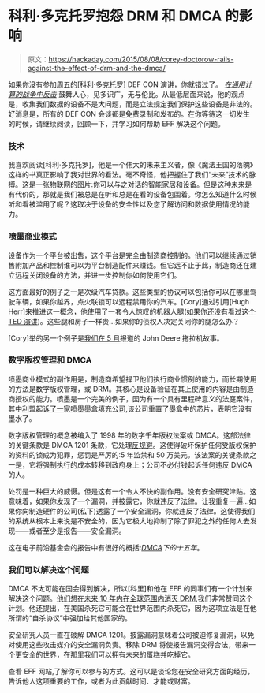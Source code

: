 # 科利·多克托罗抱怨 DRM 和 DMCA 的影响

> 原文：<https://hackaday.com/2015/08/08/corey-doctorow-rails-against-the-effect-of-drm-and-the-dmca/>

如果你没有参加周五的[科利·多克托罗] DEF CON 演讲，你就错过了。 *[在通用计算的战争中反击](https://www.defcon.org/html/defcon-23/dc-23-speakers.html#Doctorow)* 鼓舞人心，见多识广，无与伦比。从最低层面来说，他的观点是，收集我们数据的设备不是大问题，而是立法规定我们保护这些设备是非法的。好消息是，所有的 DEF CON 会谈都是免费录制和发布的。在你等待这一切发生的时候，请继续阅读，回顾一下，并学习如何帮助 EFF 解决这个问题。

### 技术

我喜欢阅读[科利·多克托罗]，他是一个伟大的未来主义者，像《魔法王国的落魄》这样的书真正影响了我对世界的看法。毫不奇怪，他把握住了我们“未来”技术的脉搏。这是一张物联网的图片:你可以与之对话的智能家居和设备。但是这种未来是有代价的，那就是我们被总是在听和总是在看的设备包围着。你怎么知道什么时候听和看被滥用了呢？这取决于设备的安全性以及您了解访问和数据使用情况的能力。

### 喷墨商业模式

设备作为一个平台被出售，这个平台是完全由制造商控制的。他们可以继续通过销售附加产品和控制谁可以为平台制造配件来赚钱。但它远不止于此，制造商还在建立远程关闭设备的方法，并进一步控制你如何使用它们。

这方面最好的例子之一是次级汽车贷款。这些类型的协议可以包括你可以在哪里驾驶车辆，如果你越界，点火联锁可以远程禁用你的汽车。[Cory]通过引用[Hugh Herr]来推进这一概念，他使用了一套令人惊叹的机器人腿([如果你还没有看过这个 TED 演讲](https://www.ted.com/talks/hugh_herr_the_new_bionics_that_let_us_run_climb_and_dance?language=en))。这些腿和房子一样贵…如果你的债权人决定关闭你的腿怎么办？

[Cory]举的另一个例子是[我们在 5 月](http://hackaday.com/2015/05/12/ask-hackaday-fixing-your-tractor-could-land-you-behind-bars/)报道的 John Deere 拖拉机故事。

### 数字版权管理和 DMCA

喷墨商业模式的副作用是，制造商希望捍卫他们执行商业惯例的能力，而长期使用的方法是数字版权管理，或 DRM。其核心是设备验证在其上使用的内容是由制造商授权的能力。喷墨是一个完美的例子，因为有一个具有里程碑意义的法庭案件，其中[利盟起诉了一家喷墨墨盒填充公司](https://en.wikipedia.org/wiki/Lexmark_International,_Inc._v._Static_Control_Components,_Inc.),该公司重置了墨盒中的芯片，表明它没有墨水了。

数字版权管理的概念被编入了 1998 年的数字千年版权法案或 DMCA。这部法律的关键条款是 DMCA 1201 条款，它处理[反规避](https://en.wikipedia.org/wiki/Anti-circumvention)。这使得破坏保护任何受版权保护的资料的锁成为犯罪，惩罚是严厉的:5 年监禁和 50 万美元。该法案的关键条款之一是，它将强制执行的成本转移到政府身上；公司不必付钱起诉任何违反 DMCA 的人。

处罚是一种巨大的威慑。但是这有一个令人不快的副作用。没有安全研究津贴。这意味着，如果你发现了一个漏洞，并披露它，你就违反了法律。让我重复一遍…如果你向制造硬件的公司(私下)透露了一个安全漏洞，你就违反了法律。这使得我们的系统从根本上来说是不安全的，因为它极大地抑制了除了罪犯之外的任何人去发现——或者至少是报告——安全漏洞。

这在电子前沿基金会的报告中有很好的概括:*[DMCA](https://www.eff.org/pages/unintended-consequences-fifteen-years-under-dmca)下的十五年*。

### 我们可以解决这个问题

DMCA 不太可能在国会得到解决，所以[科里]和他在 EFF 的同事们有一个计划来解决这个问题。[他们想在未来 10 年内在全球范围内消灭 DRM](https://www.eff.org/press/releases/cory-doctorow-rejoins-eff-eradicate-drm-everywhere),我们非常赞同这个计划。他还提出，在美国杀死它可能会在世界范围内杀死它，因为这项立法是在他所谓的“自杀协议”中强加给其他国家的。

安全研究人员一直在破解 DMCA 1201。披露漏洞意味着公司被迫修复漏洞，以免对使用这些攻击媒介的安全漏洞负责。移除 DRM 将使报告漏洞变得合法，带来一个更安全的世界，在那里我们可以拥有未来的蛋糕并吃掉它。

查看 EFF 网站,了解你可以参与的方式。这可以是谈论您在安全研究方面的经历，告诉他人这项重要的工作，或者为此贡献时间、才能或财富。